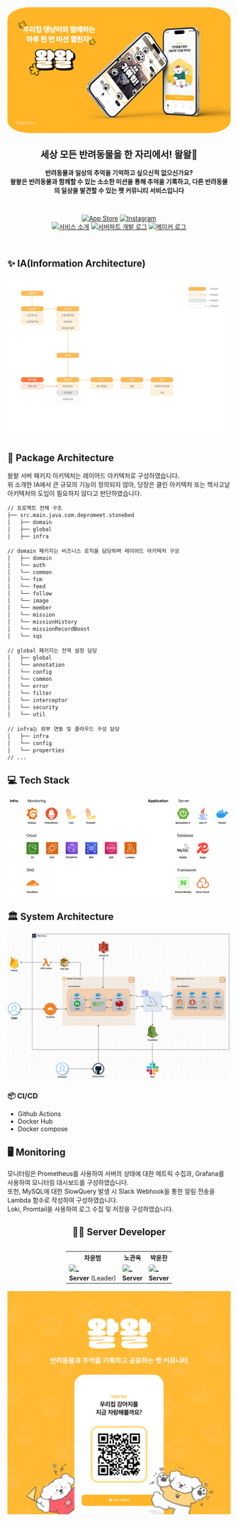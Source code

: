 <div align=center>

<img style="border-radius: 10%;" src="./images/introduction.png" alt="NotFound">


## 세상 모든 반려동물을 한 자리에서! 왈왈🐶

<b>반려동물과 일상의 추억을 기억하고 싶으신적 없으신가요? <br/>
왈왈은 반려동물과 함께할 수 있는 소소한 미션을 통해 추억을 기록하고, 다른 반려동물의 일상을 발견할 수 있는
펫 커뮤니티 서비스입니다 </b>

<br/>

[![App Store](https://img.shields.io/badge/AppStore-0D96F6.svg?style=flat&logo=app-store&logoColor=white&link=https://apps.apple.com/kr/app/%EC%99%88%EC%99%88/id6553981069)](https://apps.apple.com/kr/app/%EC%99%88%EC%99%88/id6553981069)
[![Instagram](http://img.shields.io/badge/Instagram-E4405F?style=flat&logo=instagram&logoColor=white&link=https://www.instagram.com/walwal._.official/)](https://www.instagram.com/walwal._.official/)
<br>
[![서비스 소개](http://img.shields.io/badge/서비스_소개-%23000000?style=flat&logo=notion&logoColor=white&link=https://yapp-workspace.notion.site/5-8a385156703047aabf1e3706f4753cc6?pvs=4)](https://yapp-workspace.notion.site/5-8a385156703047aabf1e3706f4753cc6?pvs=4)
[![서버파트 개발 로그](http://img.shields.io/badge/개발_로그-12100E?style=flat&logo=medium&logoColor=white&link=https://medium.com/@olderstonebed)](https://medium.com/@olderstonebed)
[![메이커 로그](http://img.shields.io/badge/메이커_로그-0000FF?style=flat&logo=Pinboard&logoColor=white&link=https://dis.qa/e6J)](https://dis.qa/e6J)

</div>

<br/>

## ✨ IA(Information Architecture)
<img src="./images/IA.png">

## 📌 Package Architecture
왈왈 서버 패키지 아키텍처는 레이어드 아키텍처로 구성하였습니다. <br/> 
위 소개한 IA에서 큰 규모의 기능이 정의되지 않아, 당장은 클린 아키텍처 또는 헥사고날 아키텍처의 도입이 필요하지 않다고 판단하였습니다. 
<br/>

```
// 프로젝트 전체 구조
├── src.main.java.com.depromeet.stonebed
│   ├── domain
│   ├── global
│   ├── infra

// domain 패키지는 비즈니스 로직을 담당하며 레이어드 아키텍처 구성
│   ├── domain
│   └── auth
│   └── common
│   └── fcm
│   └── feed
│   └── follow
│   └── image
│   └── member
│   └── mission
│   └── missionHistory
│   └── missionRecordBoost
│   └── sqs

// global 패키지는 전역 설정 담당
│   ├── global
│   └── annotation
│   └── config
│   └── common
│   └── error
│   └── filter
│   └── interceptor
│   └── security
│   └── util

// infra는 외부 연동 및 클라우드 구성 담당
│   ├── infra
│   └── config
│   └── properties
// ...
```

## 💻 Tech Stack
<img src="./images/tech-stack.png">

## 🏛️ System Architecture
<img src="./images/cloud-architecture.png">

### 📦 CI/CD
- Github Actions
- Docker Hub
- Docker compose

## 🖥️ Monitoring
모니터링은 Prometheus를 사용하여 서버의 상태에 대한 메트릭 수집과, Grafana를 사용하여 모니터링 대시보드를 구성하였습니다. <br/>
또한, MySQL에 대한 SlowQuery 발생 시 Slack Webhook을 통한 알림 전송을 Lambda 함수로 작성하여 구성하였습니다.<br/>
Loki, Promtail을 사용하여 로그 수집 및 저장을 구성하였습니다.

<div align="center">

<h2> 🧑‍💻 Server Developer </h2>
<div style="display: inline-block;">

<table>
  <tr>
    <th>차윤범</th>
    <th>노관옥</th>
    <th>박윤찬</th>
  </tr>
  <tr>
    <td><a href="https://github.com/char-yb"><img style="border-radius: 20%;" src="https://avatars.githubusercontent.com/u/68099546?v=4" width=100px alt="_" /></a></td>
    <td><a href="https://github.com/kwanok"><img src="https://avatars.githubusercontent.com/u/61671343?v=4" width=100px alt="_" /></a></td>
    <td><a href="https://github.com/dbscks97"><img style="border-radius: 20%;" src="https://avatars.githubusercontent.com/u/75676309?v=4" width=100px alt="_" /></a></td>
  </tr>
  <tr>
    <td><strong>Server</strong> (Leader)</td>
    <td><strong>Server</strong></td>
    <td><strong>Server</strong></td>
  </tr>
</table>

</div>

</div>


<div align=center>
    <img src="./images/app_qr.png" width="570">
</div>

### 
